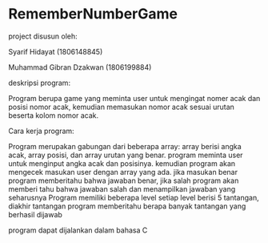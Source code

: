 # RememberNumberGame
project disusun oleh:

Syarif Hidayat (1806148845)

Muhammad Gibran Dzakwan (1806199884)


deskripsi program:

Program berupa game yang meminta user untuk mengingat nomer acak dan posisi nomor acak, 
kemudian memasukan nomor acak sesuai urutan beserta kolom nomor acak.


Cara kerja program:

Program merupakan gabungan dari beberapa array: array berisi angka acak, array posisi, dan array urutan yang benar.
program meminta user untuk menginput angka acak dan posisinya. kemudian program akan mengecek masukan user dengan array yang ada. 
jika masukan benar program memberitahu bahwa jawaban benar, jika salah program akan memberi tahu bahwa jawaban salah dan menampilkan jawaban yang seharusnya
Program memiliki beberapa level setiap level berisi 5 tantangan, diakhir tantangan program memberitahu berapa banyak tantangan yang berhasil dijawab

program dapat dijalankan dalam bahasa C


